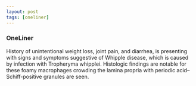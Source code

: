 ```yaml
---
layout: post
tags: [oneliner]
---
```



### OneLiner

History of unintentional weight loss, joint pain, and diarrhea, is presenting with signs and symptoms suggestive of Whipple disease, which is caused by infection with Tropheryma whipplei.  Histologic findings are notable for these foamy macrophages crowding the lamina propria with periodic acid–Schiff-positive granules are seen.

